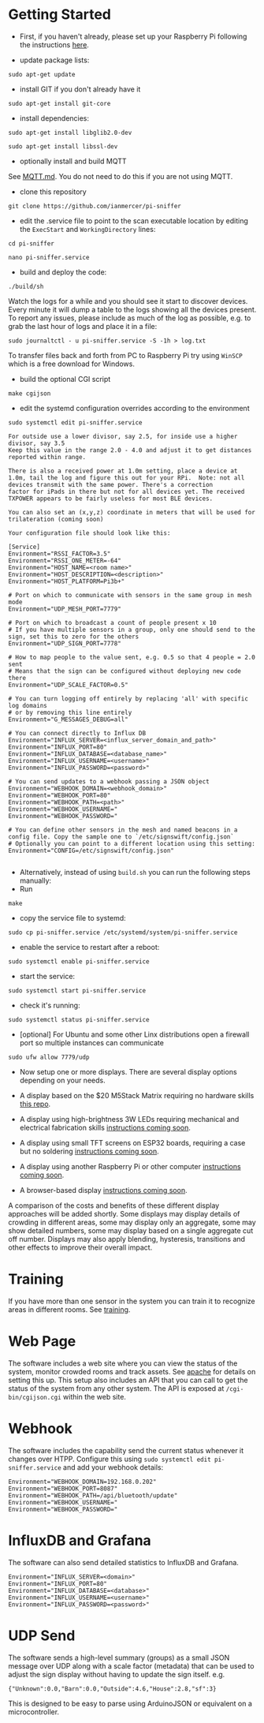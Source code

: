 # Getting Started

* First, if you haven't already, please set up your Raspberry Pi 
following the instructions [here](RaspberrySetup.md).

* update package lists:

`sudo apt-get update`

* install GIT if you don't already have it

`sudo apt-get install git-core`

* install dependencies: 

`sudo apt-get install libglib2.0-dev`

`sudo apt-get install libssl-dev`

* optionally install and build MQTT

See [MQTT.md](MQTT.md). You do not need to do this if you are not using MQTT.

* clone this repository

`git clone https://github.com/ianmercer/pi-sniffer`

* edit the .service file to point to the scan executable location by editing the `ExecStart` and `WorkingDirectory` lines:

`cd pi-sniffer`

`nano pi-sniffer.service`

* build and deploy the code:

`./build/sh`

Watch the logs for a while and you should see it start to discover devices. Every minute it will dump a table to the logs showing all the devices present.
To report any issues, please include as much of the log as possible, e.g. to grab the last hour of logs and place it in a file:

`sudo journaltctl - u pi-sniffer.service -S -1h > log.txt`

To transfer files back and forth from PC to Raspberry Pi try using `WinSCP` which is a free download for Windows.



* build the optional CGI script

`make cgijson`


* edit the systemd configuration overrides according to the environment

`sudo systemctl edit pi-sniffer.service`

    For outside use a lower divisor, say 2.5, for inside use a higher divisor, say 3.5
    Keep this value in the range 2.0 - 4.0 and adjust it to get distances reported within range.

    There is also a received power at 1.0m setting, place a device at 1.0m, tail the log and figure this out for your RPi.  Note: not all devices transmit with the same power. There's a correction
    factor for iPads in there but not for all devices yet. The received TXPOWER appears to be fairly useless for most BLE devices.

    You can also set an (x,y,z) coordinate in meters that will be used for trilateration (coming soon)

    Your configuration file should look like this:

````
[Service]
Environment="RSSI_FACTOR=3.5"
Environment="RSSI_ONE_METER=-64"
Environment="HOST_NAME=<room name>"
Environment="HOST_DESCRIPTION=<description>"
Environment="HOST_PLATFORM=Pi3b+"

# Port on which to communicate with sensors in the same group in mesh mode
Environment="UDP_MESH_PORT=7779"

# Port on which to broadcast a count of people present x 10
# If you have multiple sensors in a group, only one should send to the sign, set this to zero for the others
Environment="UDP_SIGN_PORT=7778"

# How to map people to the value sent, e.g. 0.5 so that 4 people = 2.0 sent
# Means that the sign can be configured without deploying new code there
Environment="UDP_SCALE_FACTOR=0.5"

# You can turn logging off entirely by replacing 'all' with specific log domains
# or by removing this line entirely
Environment="G_MESSAGES_DEBUG=all"

# You can connect directly to Influx DB
Environment="INFLUX_SERVER=<influx_server_domain_and_path>"
Environment="INFLUX_PORT=80"
Environment="INFLUX_DATABASE=<database_name>"
Environment="INFLUX_USERNAME=<username>"
Environment="INFLUX_PASSWORD=<password>"

# You can send updates to a webhook passing a JSON object
Environment="WEBHOOK_DOMAIN=<webhook_domain>"
Environment="WEBHOOK_PORT=80"
Environment="WEBHOOK_PATH=<path>"
Environment="WEBHOOK_USERNAME="
Environment="WEBHOOK_PASSWORD="

# You can define other sensors in the mesh and named beacons in a config file. Copy the sample one to `/etc/signswift/config.json`
# Optionally you can point to a different location using this setting:
Environment="CONFIG=/etc/signswift/config.json"


````

* Alternatively, instead of using `build.sh` you can run the following steps manually:
* Run 

`make`
* copy the service file to systemd:

`sudo cp pi-sniffer.service /etc/systemd/system/pi-sniffer.service`
* enable the service to restart after a reboot:

`sudo systemctl enable pi-sniffer.service`
* start the service:

`sudo systemctl start pi-sniffer.service`
* check it's running:

`sudo systemctl status pi-sniffer.service`

* [optional] For Ubuntu and some other Linx distributions open a firewall port so multiple instances can communicate

`sudo ufw allow 7779/udp`

* Now setup one or more displays. There are several display options depending on your needs.
 
 * A display based on the $20 M5Stack Matrix requiring no hardware skills [this repo](https://github.com/IanMercer/CrowdAlertM5StackMatrix).
 * A display using high-brightness 3W LEDs requiring mechanical and electrical fabrication skills [instructions coming soon](GettingStarted.md).
 * A display using small TFT screens on ESP32 boards, requiring a case but no soldering [instructions coming soon](GettingStarted.md).
 * A display using another Raspberry Pi or other computer [instructions coming soon](GettingStarted.md).
 * A browser-based display [instructions coming soon](GettingStarted.md).

A comparison of the costs and benefits of these different display approaches will be added shortly. Some displays may display details of crowding in different areas, some may display only an aggregate, some may show detailed numbers, some may display based on a single aggregate cut off number. Displays may also apply blending, hysteresis, transitions and other effects to improve their overall impact.


# Training

If you have more than one sensor in the system you can train it to recognize areas in different rooms. See [training](training.md).


# Web Page

The software includes a web site where you can view the status of the system, monitor crowded rooms and track assets. See [apache](apache.md) for details on
setting this up. This setup also includes an API that you can call to get the status of the system from any other system. The API is exposed at `/cgi-bin/cgijson.cgi`
within the web site.

# Webhook

The software includes the capability send the current status whenever it changes over HTPP. Configure this using `sudo systemctl edit pi-sniffer.service` and add
your webhook details:

````
Environment="WEBHOOK_DOMAIN=192.168.0.202"
Environment="WEBHOOK_PORT=8087"
Environment="WEBHOOK_PATH=/api/bluetooth/update"
Environment="WEBHOOK_USERNAME="
Environment="WEBHOOK_PASSWORD="
````

# InfluxDB and Grafana

The software can also send detailed statistics to InfluxDB and Grafana.

````
Environment="INFLUX_SERVER=<domain>"
Environment="INFLUX_PORT=80"
Environment="INFLUX_DATABASE=<database>"
Environment="INFLUX_USERNAME=<username>"
Environment="INFLUX_PASSWORD=<password>"
````

# UDP Send

The software sends a high-level summary (groups) as a small JSON message over UDP along with a scale factor (metadata) that can be used to adjust the sign display
without having to update the sign itself. e.g.
````
{"Unknown":0.0,"Barn":0.0,"Outside":4.6,"House":2.8,"sf":3}
````
This is designed to be easy to parse using ArduinoJSON or equivalent on a microcontroller.

